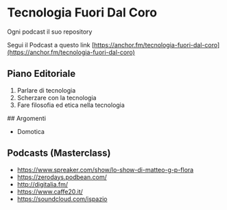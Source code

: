 # Tecnologia Fuori Dal Coro
Ogni podcast il suo repository

Segui il Podcast a questo link [https://anchor.fm/tecnologia-fuori-dal-coro](https://anchor.fm/tecnologia-fuori-dal-coro)

## Piano Editoriale

1. Parlare di tecnologia
2. Scherzare con la tecnologia
3. Fare filosofia ed etica nella tecnologia

## Argomenti
- Domotica

## Podcasts (Masterclass)

- https://www.spreaker.com/show/lo-show-di-matteo-g-p-flora
- https://zerodays.podbean.com/
- http://digitalia.fm/
- https://www.caffe20.it/
- https://soundcloud.com/ispazio
